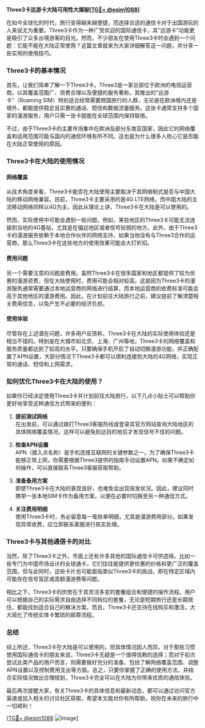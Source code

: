**Three3卡远游卡大陆可用性大揭秘[[TG💪+ @esim1088](https://t.me/s/esim1088)]**

在如今全球化的时代，旅行变得越来越便捷，而选择合适的通信卡对于出国游玩的人来说尤为重要。Three3卡作为一种广受欢迎的国际通信卡，其“远游卡”功能更是吸引了众多出境游客的目光。然而，不少朋友在使用Three3卡时会遇到一个问题：它能不能在大陆正常使用？这篇文章就来为大家详细解答这一问题，并分享一些实用的使用技巧。

### Three3卡的基本情况

首先，让我们简单了解一下Three3卡。Three3是一家总部位于欧洲的电信运营商，以其覆盖范围广、资费合理以及便捷的服务著称。其推出的“远游卡”（Roaming SIM）特别适合经常需要跨国旅行的人群，无论是在欧洲境内还是境外，都能提供稳定且实惠的通话、短信和数据流量服务。这张卡通常支持多个国家的漫游服务，用户只需一张卡就能在全球范围内保持联络。

不过，由于Three3卡的主要市场集中在欧洲及部分东南亚国家，因此它的网络覆盖和适用范围可能与国内的通信环境有所不同。这也是为什么很多人担心它是否能在大陆正常使用的原因。

### Three3卡在大陆的使用情况

#### 网络覆盖

从技术角度来看，Three3卡能否在大陆使用主要取决于其网络制式是否与中国大陆的移动网络兼容。目前，Three3卡主要采用的是4G LTE网络，而中国大陆的主流移动网络同样以4G为主，因此从理论上讲，Three3卡在大陆是可以使用的。

然而，实际使用中可能会遇到一些问题。例如，某些地区的Three3卡可能无法连接到当地的4G基站，尤其是在偏远地区或者信号较弱的地方。此外，由于Three3卡的漫游服务依赖于本地合作伙伴的网络支持，如果当地没有与Three3合作的运营商，那么Three3卡在这些地方的使用效果可能会大打折扣。

#### 费用问题

另一个需要注意的问题是费用。虽然Three3卡在很多国家和地区都提供了较为优惠的漫游资费，但在大陆使用时，费用可能会相对较高。这是因为Three3卡的漫游服务通常需要通过本地运营商的网络进行结算，而本地运营商的收费标准可能会高于其他地区的漫游费用。因此，在计划前往大陆旅行之前，建议提前了解清楚相关费用信息，以免产生不必要的经济负担。

#### 使用体验

尽管存在上述潜在问题，许多用户反馈称，Three3卡在大陆的实际使用体验还是相当不错的。特别是在大城市如北京、上海、广州等地，Three3卡的网络覆盖和服务质量都达到了较高的水平。只要确保手机开启了自动切换漫游功能，并正确配置了APN设置，大部分情况下Three3卡都可以顺利连接到大陆的4G网络，实现正常的通话、短信和上网需求。

### 如何优化Three3卡在大陆的使用？

如果你已经决定使用Three3卡并计划前往大陆旅行，以下几点小贴士可以帮助你更好地享受这种通信方式带来的便利：

1. **提前测试网络**  
   在出发前，可以通过拨打Three3客服热线或登录其官方网站查询大陆地区的具体网络覆盖情况。这样可以避免到达目的地后才发现信号不佳的问题。

2. **检查APN设置**  
   APN（接入点名称）是手机连接互联网的关键参数之一。为了确保Three3卡能够正常上网，你需要根据Three3提供的指南手动设置APN。如果不确定如何操作，可以直接联系Three3客服获取帮助。

3. **准备备用方案**  
   即使Three3卡在大陆的表现良好，也难免会出现突发状况。因此，建议同时携带一张本地SIM卡作为备用方案，以便在必要时切换至另一种通信方式。

4. **关注费用明细**  
   使用Three3卡时，务必留意每一笔账单明细，尤其是漫游费用部分。如果发现异常收费，应立即联系客服进行核实处理。

### Three3卡与其他通信卡的对比

当然，除了Three3卡之外，市面上还有许多其他的国际通信卡可供选择。比如一些专门为中国市场设计的全球通卡，它们往往能提供更优惠的价格和更广泛的覆盖范围。但与此同时，这些卡片也可能面临类似Three3卡的挑战，即在特定区域内可能存在信号盲区或高额漫游费等问题。

相比之下，Three3卡的优势在于其灵活多变的套餐组合和便捷的操作流程。用户可以根据自己的实际需求自由选择不同档位的套餐，无论是短期旅行还是长期居住，都能找到适合自己的解决方案。而且，Three3卡还支持在线购买和激活，大大简化了传统实体卡繁琐的邮寄流程。

### 总结

综上所述，Three3卡在大陆是可以使用的，但具体情况因人而异。对于那些习惯使用国际通信卡的朋友来说，Three3卡无疑是一个值得信赖的选择；而对于初次尝试此类产品的用户而言，则需要做好充分的准备，包括了解网络覆盖范围、调整APN设置以及控制费用支出等方面。总之，只要你掌握了正确的使用方法，并结合实际情况做出合理规划，Three3卡完全可以在大陆为你带来优质的通信体验。

最后再次提醒大家，有关Three3卡的具体信息和最新动态，都可以通过访问官方渠道或加入相关的讨论社区获取。希望本文能对你有所帮助，祝你在未来的旅行中一切顺利！

[[TG💪+ @esim1088](https://t.me/s/esim1088) ![Image](https://i.postimg.cc/4NQfJmqS/Snipaste-2025-05-13-00-14-12.png)]